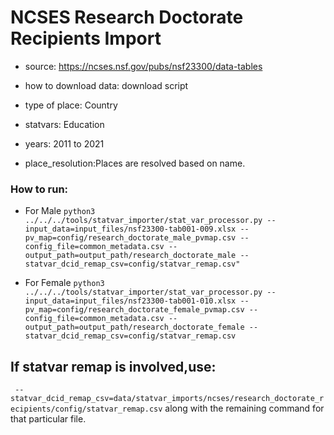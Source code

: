 # NCSES Research Doctorate Recipients Import

- source: https://ncses.nsf.gov/pubs/nsf23300/data-tables

- how to download data: download script

- type of place: Country

- statvars: Education

- years: 2011 to 2021

- place_resolution:Places are resolved based on name.

### How to run:

- For Male
`python3 ../../../tools/statvar_importer/stat_var_processor.py --input_data=input_files/nsf23300-tab001-009.xlsx --pv_map=config/research_doctorate_male_pvmap.csv --config_file=common_metadata.csv --output_path=output_path/research_doctorate_male --statvar_dcid_remap_csv=config/statvar_remap.csv"`

- For Female
`python3 ../../../tools/statvar_importer/stat_var_processor.py --input_data=input_files/nsf23300-tab001-010.xlsx --pv_map=config/research_doctorate_female_pvmap.csv --config_file=common_metadata.csv --output_path=output_path/research_doctorate_female --statvar_dcid_remap_csv=config/statvar_remap.csv`


## If statvar remap is involved,use:
` --statvar_dcid_remap_csv=data/statvar_imports/ncses/research_doctorate_recipients/config/statvar_remap.csv` along with the remaining command for that particular file.